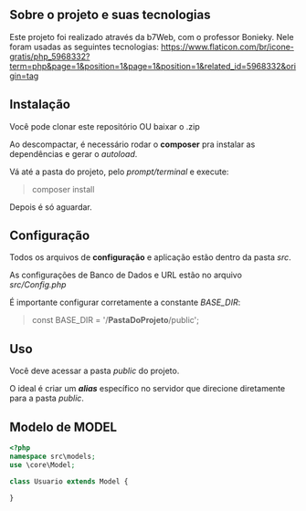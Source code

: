 ## Sobre o projeto e suas tecnologias
Este projeto foi realizado através da b7Web, com o professor Bonieky. Nele foram usadas as seguintes tecnologias:
https://www.flaticon.com/br/icone-gratis/php_5968332?term=php&page=1&position=1&page=1&position=1&related_id=5968332&origin=tag


## Instalação
Você pode clonar este repositório OU baixar o .zip

Ao descompactar, é necessário rodar o **composer** pra instalar as dependências e gerar o *autoload*.

Vá até a pasta do projeto, pelo *prompt/terminal* e execute:
> composer install

Depois é só aguardar.

## Configuração
Todos os arquivos de **configuração** e aplicação estão dentro da pasta *src*.

As configurações de Banco de Dados e URL estão no arquivo *src/Config.php*

É importante configurar corretamente a constante *BASE_DIR*:
> const BASE_DIR = '/**PastaDoProjeto**/public';

## Uso
Você deve acessar a pasta *public* do projeto.

O ideal é criar um ***alias*** específico no servidor que direcione diretamente para a pasta *public*.

## Modelo de MODEL
```php
<?php
namespace src\models;
use \core\Model;

class Usuario extends Model {

}
```
